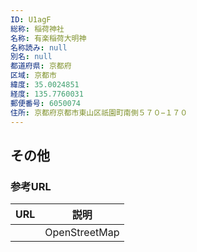 ```yaml
---
ID: U1agF
総称: 稲荷神社
名称: 有楽稲荷大明神
名称読み: null
別名: null
都道府県: 京都府
区域: 京都市
緯度: 35.0024851
経度: 135.7760031
郵便番号: 6050074
住所: 京都府京都市東山区祇園町南側５７０−１７０
---
```


## その他

### 参考URL

| URL | 説明          |
| --- | ------------- |
|     | OpenStreetMap |
